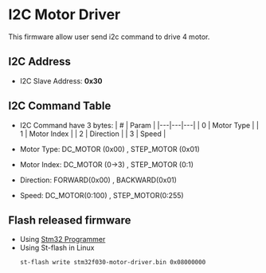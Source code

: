 # I2C Motor Driver
This firmware allow user send i2c command to drive 4 motor.

## I2C Address 
- I2C Slave Address: **0x30**

## I2C Command Table

- I2C Command have 3 bytes:
    | # | Param  |
    |---|---|---|
    |  0  | Motor Type  | 
    |  1  | Motor Index  | 
    |  2 |  Direction | 
    |  3 |  Speed |

- Motor Type: DC_MOTOR (0x00) , STEP_MOTOR (0x01)
- Motor Index: DC_MOTOR (0->3) , STEP_MOTOR (0:1)
- Direction: FORWARD(0x00) , BACKWARD(0x01)
- Speed: DC_MOTOR(0:100) , STEP_MOTOR(0:255)
## Flash released firmware
- Using [Stm32 Programmer](https://www.st.com/en/development-tools/stm32cubeprog.html)
- Using St-flash in Linux
    ```
    st-flash write stm32f030-motor-driver.bin 0x08000000
    ```